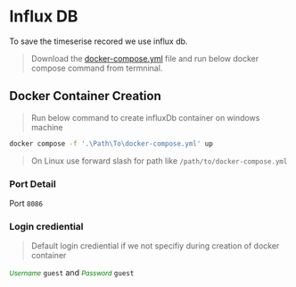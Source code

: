 ﻿# Influx DB
To save the timeserise recored we use influx db.

> Download the [docker-compose.yml](./docker-compose.yml) file and run below docker compose command from termninal.
## Docker Container Creation

> Run below command to create influxDb container on windows machine

```bash
docker compose -f '.\Path\To\docker-compose.yml' up 
```

> On Linux use forward slash for path like `/path/to/docker-compose.yml`
### Port Detail

Port `8086`

### Login crediential

> Default login crediential if we not specifiy during creation of docker container

<small style='color:green'>_Username_</small> `guest` and <small style='color:green'>_Password_</small> `guest`
 
